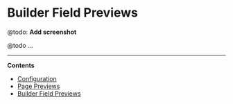# Builder Field Previews

@todo: **Add screenshot**

@todo ...

---

**Contents**

- [Configuration]()
- [Page Previews]()
- [Builder Field Previews]()
